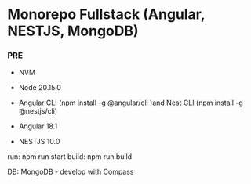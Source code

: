 # Monorepo Fullstack (Angular, NESTJS, MongoDB)

### PRE
- NVM
- Node 20.15.0
- Angular CLI (npm install -g @angular/cli )and Nest CLI (npm install -g @nestjs/cli)

- Angular 18.1
- NESTJS 10.0

run: npm run start
build: npm run build

DB: MongoDB - develop with Compass